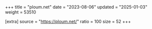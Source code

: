 +++
title = "ploum.net"
date = "2023-08-06"
updated = "2025-01-03"
weight = 53510

[extra]
source = "https://ploum.net/"
ratio = 100
size = 52
+++
